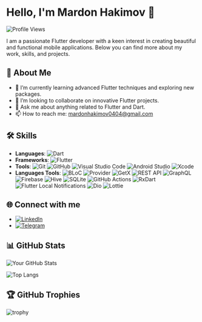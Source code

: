 # Hello, I'm Mardon Hakimov 👋

![Profile Views](https://komarev.com/ghpvc/?username=xakimov04&color=green)

I am a passionate Flutter developer with a keen interest in creating beautiful and functional mobile applications. Below you can find more about my work, skills, and projects.

## 🚀 About Me
- 🌱 I’m currently learning advanced Flutter techniques and exploring new packages.
- 👯 I’m looking to collaborate on innovative Flutter projects.
- 💬 Ask me about anything related to Flutter and Dart.
- 📫 How to reach me: [mardonhakimov0404@gmail.com](mailto:mardonhakimov0404@gmail.com)

## 🛠️ Skills
- **Languages**: 
  ![Dart](https://img.shields.io/badge/-Dart-05122A?style=flat&logo=dart&logoColor=0175C2)
- **Frameworks**: 
  ![Flutter](https://img.shields.io/badge/-Flutter-05122A?style=flat&logo=flutter&logoColor=02569B)
- **Tools**: 
  ![Git](https://img.shields.io/badge/-Git-05122A?style=flat&logo=git&logoColor=F05032)
  ![GitHub](https://img.shields.io/badge/-GitHub-05122A?style=flat&logo=github&logoColor=white)
  ![Visual Studio Code](https://img.shields.io/badge/-VS%20Code-05122A?style=flat&logo=visual-studio-code&logoColor=007ACC)
  ![Android Studio](https://img.shields.io/badge/-Android%20Studio-05122A?style=flat&logo=android-studio&logoColor=3DDC84)
  ![Xcode](https://img.shields.io/badge/-Xcode-05122A?style=flat&logo=xcode&logoColor=1575F9)
- **Languages Tools**: 
  ![BLoC](https://img.shields.io/badge/-BLoC-05122A?style=flat&logo=flutter&logoColor=0175C2)
  ![Provider](https://img.shields.io/badge/-Provider-05122A?style=flat&logo=flutter&logoColor=02569B)
  ![GetX](https://img.shields.io/badge/-GetX-05122A?style=flat&logo=getx&logoColor=FFD700)
  ![REST API](https://img.shields.io/badge/-REST%20API-05122A?style=flat&logo=api&logoColor=29ABE2)
  ![GraphQL](https://img.shields.io/badge/-GraphQL-05122A?style=flat&logo=graphql&logoColor=E10098)
  ![Firebase](https://img.shields.io/badge/-Firebase-05122A?style=flat&logo=firebase&logoColor=FFCA28)
  ![Hive](https://img.shields.io/badge/-Hive-05122A?style=flat&logo=hive&logoColor=E89E1C)
  ![SQLite](https://img.shields.io/badge/-SQLite-05122A?style=flat&logo=sqlite&logoColor=003B57)
  ![GitHub Actions](https://img.shields.io/badge/-GitHub%20Actions-05122A?style=flat&logo=github-actions&logoColor=2088FF)
  ![RxDart](https://img.shields.io/badge/-RxDart-05122A?style=flat&logo=rxdart&logoColor=0062FF)
  ![Flutter Local Notifications](https://img.shields.io/badge/-Flutter%20Local%20Notifications-05122A?style=flat&logo=flutter&logoColor=0175C2)
  ![Dio](https://img.shields.io/badge/-Dio-05122A?style=flat&logo=dio&logoColor=1B6AC6)
  ![Lottie](https://img.shields.io/badge/-Lottie-05122A?style=flat&logo=lottie&logoColor=F89C1C)

## 🌐 Connect with me
- [![LinkedIn](https://img.shields.io/badge/LinkedIn-0077B5?style=flat&logo=linkedin&logoColor=white)](https://www.linkedin.com/in/mardon-hakimov-60aa892b2)
- [![Telegram](https://img.shields.io/badge/Telegram-2CA5E0?style=flat&logo=telegram&logoColor=white)](https://t.me/flutter_mobile_blog)

## 📊 GitHub Stats
![Your GitHub Stats](https://github-readme-stats.vercel.app/api?username=xakimov04&show_icons=true&theme=tokyonight)

![Top Langs](https://github-readme-stats.vercel.app/api/top-langs/?username=xakimov04&layout=compact&theme=tokyonight)

## 🏆 GitHub Trophies
![trophy](https://github-profile-trophy.vercel.app/?username=xakimov04&theme=tokyonight)
